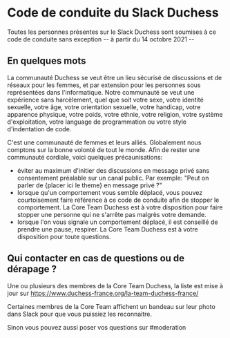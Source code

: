# Code de conduite du Slack Duchess

Toutes les personnes présentes sur le Slack Duchess sont soumises à ce code de conduite sans exception -- à partir du 14 octobre 2021 --

## En quelques mots

La communauté Duchess se veut être un lieu sécurisé de discussions et de réseaux pour les femmes, et par extension pour les personnes sous représentées dans l'informatique. Notre communauté se veut une expérience sans harcèlement, quel que soit votre sexe, votre identité sexuelle, votre âge, votre orientation sexuelle, votre handicap, votre apparence physique, votre poids, votre ethnie, votre religion, votre système d'exploitation, votre language de programmation ou votre style d'indentation de code.

C'est une communauté de femmes et leurs alliés. Globalement nous comptons sur la bonne volonté de tout le monde. Afin de rester une communauté cordiale, voici quelques précaunisations:

* éviter au maximum d'initier des discussions en message privé sans consentement préalable sur un canal public. Par exemple: "Peut on parler de {placer ici le theme} en message privé ?"
* lorsque qu'un comportement vous semble déplacé, vous pouvez courtoisement faire référence à ce code de conduite afin de stopper le comportement. La Core Team Duchess est à votre disposition pour faire stopper une personne qui ne s'arrête pas malgrès votre demande.
* lorsque l'on vous signale un comportement déplacé, il est conseillé de prendre une pause, respirer. La Core Team Duchess est à votre disposition pour toute questions.

## Qui contacter en cas de questions ou de dérapage ?

Une ou plusieurs des membres de la Core Team Duchess, la liste est mise à jour sur https://www.duchess-france.org/la-team-duchess-france/

Certaines membres de la Core Team affichent un bandeau sur leur photo dans Slack pour que vous puissiez les reconnaitre.

Sinon vous pouvez aussi poser vos questions sur #moderation


